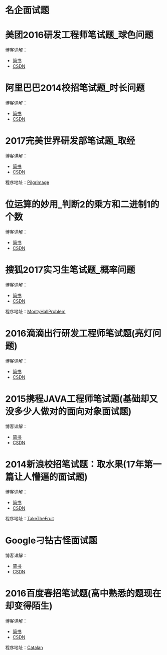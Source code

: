 # 名企面试题 #

# 美团2016研发工程师笔试题_球色问题 #

博客详解：

* [简书](http://www.jianshu.com/p/26907687222d)  
* [CSDN](http://blog.csdn.net/two_water/article/details/52747052)


# 阿里巴巴2014校招笔试题_时长问题 #

博客详解：

* [简书](http://www.jianshu.com/p/569102c58a64)  
* [CSDN](http://blog.csdn.net/two_water/article/details/52750848)

# 2017完美世界研发部笔试题_取经 #

博客详解：

* [简书](http://www.jianshu.com/p/e497ba9b27bb) 
* [CSDN](http://blog.csdn.net/two_water/article/details/52590899)

程序地址：[Pilgrimage](https://github.com/TwoWater/Interview/blob/master/Interview/src/com/liangdianshui/Pilgrimage.java)

# 位运算的妙用_判断2的乘方和二进制1的个数 #

博客详解：

* [简书](http://www.jianshu.com/p/d8a0c6299dab)
* [CSDN](http://blog.csdn.net/two_water/article/details/53292361)

# 搜狐2017实习生笔试题_概率问题 #

博客详解：

* [简书](http://www.jianshu.com/p/a84a364e9820)
* [CSDN](http://blog.csdn.net/two_water/article/details/53581978)

程序地址：[MontyHallProblem](https://github.com/TwoWater/Interview/blob/master/Interview/src/com/liangdianshui/MontyHallProblem.java)

# 2016滴滴出行研发工程师笔试题(亮灯问题) #

博客详解：

* [简书](http://www.jianshu.com/p/d83a436a76e4)
* [CSDN](http://blog.csdn.net/two_water/article/details/53795214)

# 2015携程JAVA工程师笔试题(基础却又没多少人做对的面向对象面试题) #

博客详解：

* [简书](http://www.jianshu.com/p/39f91f3fba32)
* [CSDN](http://blog.csdn.net/two_water/article/details/53891952)


# 2014新浪校招笔试题：取水果(17年第一篇让人懵逼的面试题) #

博客详解：

* [简书](http://www.jianshu.com/p/c7d18ec38aa9)
* [CSDN](http://blog.csdn.net/two_water/article/details/54264594)

程序地址：[TakeTheFruit](https://github.com/TwoWater/Interview/blob/master/Interview/src/com/liangdianshui/TakeTheFruit.java)

# Google刁钻古怪面试题 #

博客详解：

* [简书](http://www.jianshu.com/p/510fbaab7c8f)
* [CSDN](http://blog.csdn.net/two_water/article/details/54430266)

# 2016百度春招笔试题(高中熟悉的题现在却变得陌生) #

博客详解：

* [简书](http://www.jianshu.com/p/8baa5f7fa8e2)
* [CSDN](http://blog.csdn.net/two_water/article/details/54627547)

程序地址：[Catalan](https://github.com/TwoWater/Interview/blob/master/Interview/src/com/liangdianshui/Catalan.java)
